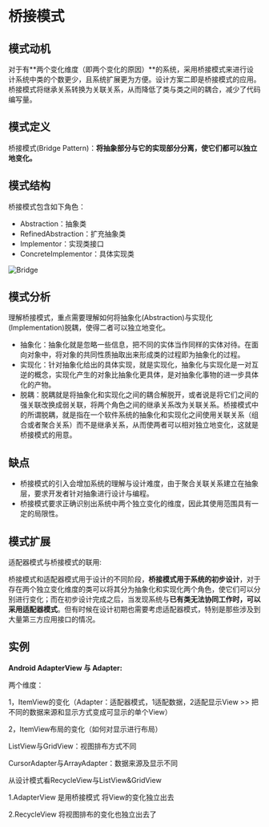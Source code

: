 # 桥接模式

## 模式动机

对于有**两个变化维度（即两个变化的原因）**的系统，采用桥接模式来进行设计系统中类的个数更少，且系统扩展更为方便。设计方案二即是桥接模式的应用。桥接模式将继承关系转换为关联关系，从而降低了类与类之间的耦合，减少了代码编写量。

## 模式定义

桥接模式(Bridge Pattern)：**将抽象部分与它的实现部分分离，使它们都可以独立地变化。**

## 模式结构

桥接模式包含如下角色：

- Abstraction：抽象类
- RefinedAbstraction：扩充抽象类
- Implementor：实现类接口
- ConcreteImplementor：具体实现类

![Bridge](https://github.com/zyawei/Essay/blob/master/image/Bridge.jpg?raw=true)

## 模式分析

理解桥接模式，重点需要理解如何将抽象化(Abstraction)与实现化(Implementation)脱耦，使得二者可以独立地变化。

- 抽象化：抽象化就是忽略一些信息，把不同的实体当作同样的实体对待。在面向对象中，将对象的共同性质抽取出来形成类的过程即为抽象化的过程。
- 实现化：针对抽象化给出的具体实现，就是实现化，抽象化与实现化是一对互逆的概念，实现化产生的对象比抽象化更具体，是对抽象化事物的进一步具体化的产物。
- 脱耦：脱耦就是将抽象化和实现化之间的耦合解脱开，或者说是将它们之间的强关联改换成弱关联，将两个角色之间的继承关系改为关联关系。桥接模式中的所谓脱耦，就是指在一个软件系统的抽象化和实现化之间使用关联关系（组合或者聚合关系）而不是继承关系，从而使两者可以相对独立地变化，这就是桥接模式的用意。

## 缺点

- 桥接模式的引入会增加系统的理解与设计难度，由于聚合关联关系建立在抽象层，要求开发者针对抽象进行设计与编程。
-  桥接模式要求正确识别出系统中两个独立变化的维度，因此其使用范围具有一定的局限性。

## 模式扩展

适配器模式与桥接模式的联用:

桥接模式和适配器模式用于设计的不同阶段，**桥接模式用于系统的初步设计**，对于存在两个独立变化维度的类可以将其分为抽象化和实现化两个角色，使它们可以分别进行变化；而在初步设计完成之后，当发现系统与**已有类无法协同工作时，可以采用适配器模式**。但有时候在设计初期也需要考虑适配器模式，特别是那些涉及到大量第三方应用接口的情况。

## 实例

**Android AdapterView 与 Adapter:**

两个维度：

1，ItemView的变化（Adapter：适配器模式，1适配数据，2适配显示View >> 把不同的数据来源和显示方式变成可显示的单个View）

2，ItemView布局的变化（如何对显示进行布局）

ListView与GridView：视图排布方式不同

CursorAdapter与ArrayAdapter：数据来源及显示不同



从设计模式看RecycleView与ListView&GridView

1.AdapterView 是用桥接模式 将View的变化独立出去

2.RecycleView 将视图排布的变化也独立出去了

